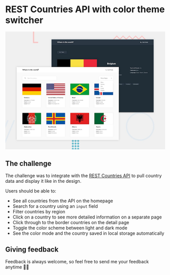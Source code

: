 # REST Countries API with color theme switcher

![Design preview for the REST Countries API with color theme switcher coding challenge](./public/design/desktop-preview.jpg)

## The challenge

The challenge was to integrate with the [REST Countries API](https://restcountries.eu) to pull country data and display it like in the design.

Users should be able to:

- See all countries from the API on the homepage
- Search for a country using an `input` field
- Filter countries by region
- Click on a country to see more detailed information on a separate page
- Click through to the border countries on the detail page
- Toggle the color scheme between light and dark mode
- See the color mode and the country saved in local storage automatically

## Giving feedback

Feedback is always welcome, so feel free to send me your feedback anytime 🙏🏼

